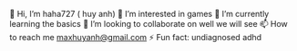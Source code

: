 👋 Hi, I’m haha727 ( huy anh)
👀 I’m interested in games
🌱 I’m currently learning the basics
💞️ I’m looking to collaborate on well we will see
📫 How to reach me maxhuyanh@gmail.com
⚡ Fun fact: undiagnosed adhd
